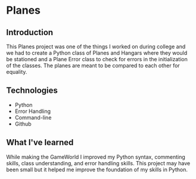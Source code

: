 # Planes

## Introduction 

This Planes project was one of the things I worked on during college and we had to create a Python class of Planes and Hangars where they would be stationed and a Plane Error class to check for errors in the initialization of the classes. The planes are meant to be compared to each other for equality.

## Technologies

* Python
* Error Handling
* Command-line
* Github

## What I've learned

While making the GameWorld I improved my Python syntax, commenting skills, class understanding, and error handling skills.  This project may have been small but it helped me improve the foundation of my skills in Python.

